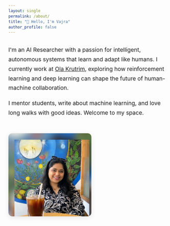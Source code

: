 ```yaml
---
layout: single
permalink: /about/
title: "👋 Hello, I'm Vajra"
author_profile: false
---
```


<div style="display: flex; flex-wrap: wrap; align-items: center; justify-content: space-between; gap: 2rem;">

<!-- Text section -->
<div style="flex: 1 1 300px; min-width: 280px;">
  <!-- <h2>👋 Hello, I'm Vajra</h2> -->
  <p style="font-size: 1.1rem; line-height: 1.7;">
    I'm an AI Researcher with a passion for intelligent, autonomous systems that learn and adapt like humans.
    I currently work at <a href="https://www.olakrutrim.com/" target="_blank">Ola Krutrim</a>, exploring how reinforcement learning and deep learning can shape the future of human-machine collaboration.
  </p>
  <p style="font-size: 1.1rem; line-height: 1.7;">
    I mentor students, write about machine learning, and love long walks with good ideas. Welcome to my space.
  </p>
</div>

<!-- Image section -->
<div style="flex: 0 0 260px; text-align: center;">
  <img src="/assets/images/vajra-portrait.jpg" alt="Vajra photo" style="border-radius: 12px; width: 100%; max-width: 260px; box-shadow: 0 4px 16px rgba(0,0,0,0.1);" />
</div>

</div>
